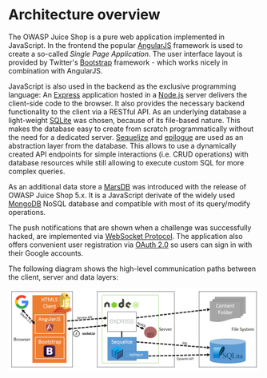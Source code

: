 # Architecture overview

The OWASP Juice Shop is a pure web application implemented in
JavaScript. In the frontend the popular
[AngularJS](https://angularjs.org/) framework is used to create a
so-called _Single Page Application_. The user interface layout is
provided by Twitter's [Bootstrap](http://getbootstrap.com) framework -
which works nicely in combination with AngularJS.

JavaScript is also used in the backend as the exclusive programming
language: An [Express](http://expressjs.com) application hosted in a
[Node.js](https://nodejs.org) server delivers the client-side code to
the browser. It also provides the necessary backend functionality to the
client via a RESTful API. As an underlying database a light-weight
[SQLite](https://www.sqlite.org) was chosen, because of its file-based
nature. This makes the database easy to create from scratch
programmatically without the need for a dedicated server.
[Sequelize](http://docs.sequelizejs.com) and
[epilogue](https://github.com/dchester/epilogue) are used as an
abstraction layer from the database. This allows to use a dynamically
created API endpoints for simple interactions (i.e. CRUD operations)
with database resources while still allowing to execute custom SQL for
more complex queries.

As an additional data store a [MarsDB](https://github.com/c58/marsdb)
was introduced with the release of OWASP Juice Shop 5.x. It is a
JavaScript derivate of the widely used
[MongoDB](https://www.mongodb.com) NoSQL database and compatible with
most of its query/modify operations.

The push notifications that are shown when a challenge was successfully
hacked, are implemented via
[WebSocket Protocol](https://tools.ietf.org/html/rfc6455). The
application also offers convenient user registration via
[OAuth 2.0](https://oauth.net/2/) so users can sign in with their Google
accounts.

The following diagram shows the high-level communication paths between
the client, server and data layers:

![Architecture overview diagram](img/architecture-diagram.png)
